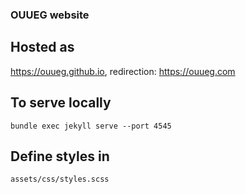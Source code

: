 ### OUUEG website
## Hosted as
https://ouueg.github.io, redirection: https://ouueg.com

## To serve locally
```
bundle exec jekyll serve --port 4545
```

## Define styles in
```
assets/css/styles.scss
```
